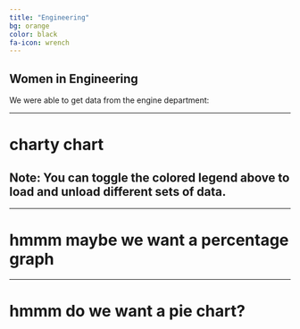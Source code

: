 ```yaml
---
title: "Engineering"
bg: orange
color: black
fa-icon: wrench
---
```


## Women in Engineering

We were able to get data from the engine department:

-------------------------
# charty chart 

<div id="engineeringChart"></div>


## Note: You can toggle the colored legend above to load and unload different sets of data. 

-------------------------

# hmmm maybe we want a percentage graph

<div id="engineeringPercentages"></div>

-------------------------

# hmmm do we want a pie chart?